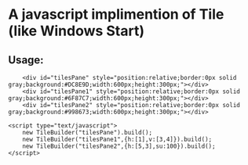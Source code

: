 A javascript implimention of Tile (like Windows Start)
====
Usage:
---------
>

		<div id="tilesPane" style="position:relative;border:0px solid gray;background:#DC8E9D;width:600px;height:300px;"></div>
		<div id="tilesPane1" style="position:relative;border:0px solid gray;background:#6F87C7;width:600px;height:300px;"></div>
		<div id="tilesPane2" style="position:relative;border:0px solid gray;background:#998673;width:600px;height:300px;"></div>
		
	<script type="text/javascript">
		new TileBuilder("tilesPane").build();
		new TileBuilder("tilesPane1",{h:[1],v:[3,4]}).build();
		new TileBuilder("tilesPane2",{h:[5,3],su:100}).build();
	</script>	

